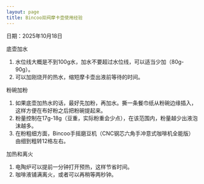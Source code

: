 ```yaml
---
layout: page
title: Bincoo双阀摩卡壶使用经验
---
```


日期：2025年10月18日

底壶加水
1. 水位线大概是不到100g水，加水不要超过水位线，可以适当少加（80g-90g）。
2. 可以加刚烧开的热水，缩短摩卡壶出液前等待的时间。

粉碗加粉
1. 如果底壶加热水的话，最好先加粉，再加水。撕一条餐巾纸从粉碗边缘插入，这样方便在布好粉之后把粉碗提起来。
2. 粉量控制在17g-18g（豆重，实际粉重会少点），在该范围内，粉量越少出液泡沫越多。
3. 在粉粗细方面，Bincoo手摇磨豆机（CNC钢芯六角手冲意式咖啡机全能版）由细到粗转12格左右。

加热和离火
1. 电陶炉可以提前一分钟打开预热，这样节省时间。
2. 咖啡液铺满离火，或者可以再稍等两秒钟。
